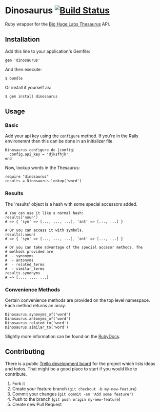 # Dinosaurus [![Build Status](https://secure.travis-ci.org/dtuite/dinosaurus.png?branch=master)](http://travis-ci.org/dtuite/dinosaurus)

Ruby wrapper for the [Big Huge Labs Thesaurus](http://words.bighugelabs.com/) API.

## Installation

Add this line to your application's Gemfile:

    gem 'dinosaurus'

And then execute:

    $ bundle

Or install it yourself as:

    $ gem install dinosaurus

## Usage

### Basic

Add your api key using the `configure` method. If you're in the Rails
environemnt then this can be done in an initializer file.

    Dinosaurus.configure do |config|
      config.api_key = 'djksfhjk'
    end

Now, lookup words in the Thesaurus:

    require "dinosaurus"
    results = Dinosaurus.lookup('word')

### Results

The 'results' object is a hash with some special accessors added.

    # You can use it like a normal hash:
    results['noun']
    # => { 'syn' => [..., ..., ...], 'ant' => [..., ...] }

    # Or you can access it with symbols.
    results[:noun]
    # => { 'syn' => [..., ..., ...], 'ant' => [..., ...] }

    # Or you can take advantage of the special accesor methods. The
    # methods provided are
    #  - synonyms
    #  - antonyms
    #  - related_terms
    #  - similar_terms
    results.synonyms
    # => [..., ..., ...]

### Convenience Methods

Certain convenience methods are provided on the top level namespace.
Each method returns an array.

    Dinosaurus.synonyms_of('word')
    Dinosaurus.antonyms_of('word')
    Dinosaurus.related_to('word')
    Dinosaurus.similar_to('word')


Slightly more information can be found on the [RubyDocs](http://rubydoc.info/github/dtuite/dinosaurus/master/frames).


## Contributing

There is a public [Trello development board](https://trello.com/board/dinosaurus/50128d79aaa25ad30857e434) for the project
which lists ideas and todos. That might be a good place to start if you would like to contribute.

1. Fork it
2. Create your feature branch (`git checkout -b my-new-feature`)
3. Commit your changes (`git commit -am 'Add some feature'`)
4. Push to the branch (`git push origin my-new-feature`)
5. Create new Pull Request
